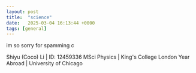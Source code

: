 ```yaml
---
layout: post
title:  "science"
date:   2025-03-04 16:13:44 +0000
tags: [general]
---
```

im so sorry for spamming
c

Shiyu (Coco) Li | ID: 12459336
MSci Physics |  King's College London
Year Abroad | University of Chicago